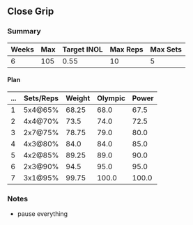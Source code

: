 ## Close Grip

### Summary

Weeks | Max | Target INOL | Max Reps | Max Sets
--- | --- | --- | --- | ---
6 | 105 | 0.55 | 10 | 5

#### Plan

 ... | Sets/Reps | Weight | Olympic | Power
--- | --- | --- | --- | ---
1 | 5x4@65% | 68.25 | 68.0 | 67.5
2 | 4x4@70% | 73.5 | 74.0 | 72.5
3 | 2x7@75% | 78.75 | 79.0 | 80.0
4 | 4x3@80% | 84.0 | 84.0 | 85.0
5 | 4x2@85% | 89.25 | 89.0 | 90.0
6 | 2x3@90% | 94.5 | 95.0 | 95.0
7 | 3x1@95% | 99.75 | 100.0 | 100.0

### Notes

- pause everything

